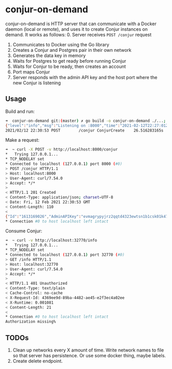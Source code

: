 # conjur-on-demand

conjur-on-demand is HTTP server that can communicate with a Docker daemon (local or remote), and uses it to create Conjur instances on demand. It works as follows:
0. Server receives `POST /conjur` request
1. Communicates to Docker using the Go library
2. Creates a Conjur and Postgres pair in their own network
3. Generates the data key in memory
4. Waits for Postgres to get ready before running Conjur
5. Waits for Conjur to be ready, then creates an account
6. Port maps Conjur 
7. Server responds with the admin API key and the host port where the new Conjur is listening

## Usage

Build and run:
```bash
➜  conjur-on-demand git:(master) ✗ go build -o conjur-on-demand ./...; ./conjur-on-demand
{"level":"info","msg":"Listening on :8000","time":"2021-02-12T22:27:01Z"}
2021/02/12 22:30:53 POST        /conjur ConjurCreate    26.516283165s
```

Make a request:
```bash
➜  ~ curl -X POST -v http://localhost:8000/conjur          
*   Trying 127.0.0.1...
* TCP_NODELAY set
* Connected to localhost (127.0.0.1) port 8000 (#0)
> POST /conjur HTTP/1.1
> Host: localhost:8000
> User-Agent: curl/7.54.0
> Accept: */*
> 
< HTTP/1.1 201 Created
< Content-Type: application/json; charset=UTF-8
< Date: Fri, 12 Feb 2021 22:30:53 GMT
< Content-Length: 110
< 
{"Id":"1613169026","AdminAPIKey":"evmagrypyjrz2qqtd4323ewtsn1b1csk01k47tv21pv0qte1chr17v","HostPort":"32770"}
* Connection #0 to host localhost left intact
```

Consume Conjur:
```bash
➜  ~ curl -v http://localhost:32770/info
*   Trying 127.0.0.1...
* TCP_NODELAY set
* Connected to localhost (127.0.0.1) port 32770 (#0)
> GET /info HTTP/1.1
> Host: localhost:32770
> User-Agent: curl/7.54.0
> Accept: */*
> 
< HTTP/1.1 401 Unauthorized
< Content-Type: text/plain
< Cache-Control: no-cache
< X-Request-Id: 4369ee9d-89ba-4482-ae45-e2f3ec4a02ee
< X-Runtime: 0.001081
< Content-Length: 21
< 
* Connection #0 to host localhost left intact
Authorization missing%
```

## TODOs

1. Clean up networks every X amount of time. Write network names to file so that server has persistence. Or use some docker thing, maybe labels.
2. Create delete endpoint.
